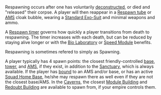 Respawning occurs after one has voluntarily [deconstructed](Deconstruct.md), or
died and "released" their corpse. A player will then reappear in a
[Respawn tube](../items/Respawn_Tube.md) or
[AMS](../vehicles/Advanced_Mobile_Station.md) cloak bubble, wearing a
[Standard Exo-Suit](../armor/Standard_Exo-Suit.md) and minimal weapons and ammo.

A [Respawn timer](Respawn_timer.md) governs how quickly a player transitions
from death to respawning. The timer increases with each death, but can be
reduced by staying alive longer or with the
[Bio Laboratory](../locations/Bio_Laboratory.md) or
[Speed Module](../etc/Speed_Module.md) benefits.

Respawning is sometimes refered to simply as Spawning.

A player typically has 4 spawn points: the closest friendly-controlled
[base](../locations/Facilities.md), [tower](../locations/Towers.md), and
[AMS](../vehicles/Advanced_Mobile_Station.md), if they exist, in addition to the
[Sanctuary](../locations/Sanctuary.md), which is always available. If the player
has [bound](Matrix.md) to an AMS and/or base, or has an active
[Squad Home Base](Squad_Home_Base.md), he/she may respawn there as well even if
they are not the closest base/AMS. In the [Caverns](../locations/Caverns.md),
the closest [Module Building](../locations/Module_Building.md) and
[Redoubt Building](../locations/Redoubt_Building.md) are available to spawn
from, if your empire controls them.

